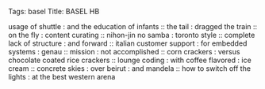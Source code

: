 Tags: basel
Title: BASEL HB
  
usage of shuttle : and the education of infants :: the tail : dragged the train :: on the fly : content curating :: nihon-jin no samba : toronto style :: complete lack of structure : and forward :: italian customer support : for embedded systems : genau :: mission : not accomplished :: corn crackers : versus chocolate coated rice crackers :: lounge coding : with coffee flavored : ice cream :: concrete skies : over beirut : and mandela :: how to switch off the lights : at the best western arena